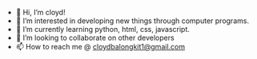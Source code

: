 - 👋 Hi, I’m cloyd!
- 👀 I’m interested in developing new things through computer programs.
- 🌱 I’m currently learning python, html, css, javascript.
- 💞️ I’m looking to collaborate on other developers 
- 📫 How to reach me @ cloydbalongkit1@gmail.com

<!---
cloydbalongkit1/cloydbalongkit1 is a ✨ special ✨ repository because its `README.md` (this file) appears on your GitHub profile.
You can click the Preview link to take a look at your changes.
--->

